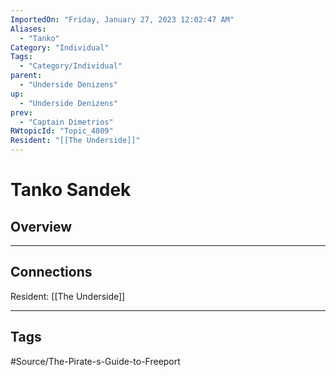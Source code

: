 ```yaml
---
ImportedOn: "Friday, January 27, 2023 12:02:47 AM"
Aliases:
  - "Tanko"
Category: "Individual"
Tags:
  - "Category/Individual"
parent:
  - "Underside Denizens"
up:
  - "Underside Denizens"
prev:
  - "Captain Dimetrios"
RWtopicId: "Topic_4809"
Resident: "[[The Underside]]"
---
```

# Tanko Sandek
## Overview
---
## Connections
Resident: [[The Underside]]


---
## Tags
#Source/The-Pirate-s-Guide-to-Freeport

